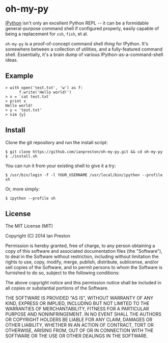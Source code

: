 # oh-my-py

[IPython](http://ipython.org/) isn't only an excellent Python REPL -- it can be a formidable general-purpose command shell if configured properly, easily capable of being a replacement for `zsh`, `fish`, et al.

`oh-my-py` is a proof-of-concept command shell *thing* for IPython. It's somewhere between a collection of utilities, and a fully-featured command shell. Essentially, it's a brain dump of various IPython-as-a-command-shell ideas.


## Example

    > with open('test.txt', 'w') as f:
          f.write('Hello world!')
    > x = `cat test.txt`
    > print x
    Hello world!
    > y = 'test.txt'
    > vim {y}


## Install

Clone the git repository and run the install script:

    $ git clone https://github.com/ianpreston/oh-my-py.git && cd oh-my-py
    $ ./install.sh

You can run it from your existing shell to give it a try:

    $ /usr/bin/login -f -l YOUR_USERNAME /usr/local/bin/ipython --profile sh

Or, more simply:

    $ ipython --profile sh


## License

The MIT License (MIT)

Copyright (C) 2014 Ian Preston

Permission is hereby granted, free of charge, to any person obtaining a copy
of this software and associated documentation files (the "Software"), to deal
in the Software without restriction, including without limitation the rights
to use, copy, modify, merge, publish, distribute, sublicense, and/or sell
copies of the Software, and to permit persons to whom the Software is
furnished to do so, subject to the following conditions:

The above copyright notice and this permission notice shall be included in
all copies or substantial portions of the Software.

THE SOFTWARE IS PROVIDED "AS IS", WITHOUT WARRANTY OF ANY KIND, EXPRESS OR
IMPLIED, INCLUDING BUT NOT LIMITED TO THE WARRANTIES OF MERCHANTABILITY,
FITNESS FOR A PARTICULAR PURPOSE AND NONINFRINGEMENT. IN NO EVENT SHALL THE
AUTHORS OR COPYRIGHT HOLDERS BE LIABLE FOR ANY CLAIM, DAMAGES OR OTHER
LIABILITY, WHETHER IN AN ACTION OF CONTRACT, TORT OR OTHERWISE, ARISING FROM,
OUT OF OR IN CONNECTION WITH THE SOFTWARE OR THE USE OR OTHER DEALINGS IN
THE SOFTWARE.
